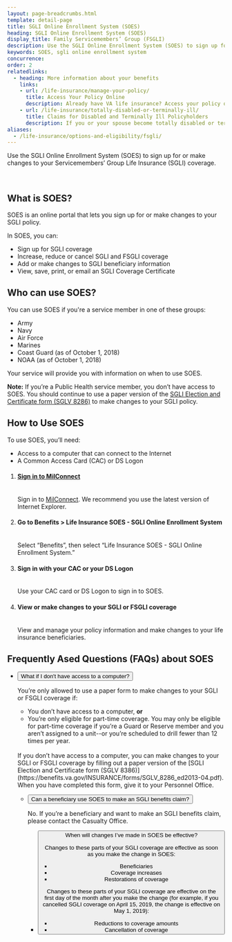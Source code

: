 ```yaml
---
layout: page-breadcrumbs.html
template: detail-page
title: SGLI Online Enrollment System (SOES)
heading: SGLI Online Enrollment System (SOES)
display_title: Family Servicemembers’ Group (FSGLI)
description: Use the SGLI Online Enrollment System (SOES) to sign up for, view, or make changes to your Servicemembers’ Group Life Insurance (SGLI) coverage.
keywords: SOES, sgli online enrollment system
concurrence: 
order: 2
relatedlinks:
  - heading: More information about your benefits
    links:
    - url: /life-insurance/manage-your-policy/
      title: Access Your Policy Online
      description: Already have VA life insurance? Access your policy online.
    - url: /life-insurance/totally-disabled-or-terminally-ill/
      title: Claims for Disabled and Terminally Ill Policyholders
      description: If you or your spouse become totally disabled or terminally ill, find out if you can get certain benefits.
aliases:
  - /life-insurance/options-and-eligibility/fsgli/
---
```


<div class="va-introtext">


Use the SGLI Online Enrollment System (SOES) to sign up for or make changes to your Servicemembers’ Group Life Insurance (SGLI) coverage.

</div>

<div class="feature">

<br>

 
## What is SOES?
 
SOES is an online portal that lets you sign up for or make changes to your SGLI policy. 
 
In SOES, you can:
- Sign up for SGLI coverage
- Increase, reduce or cancel SGLI and FSGLI coverage
- Add or make changes to SGLI beneficiary information
- View, save, print, or email an SGLI Coverage Certificate

## Who can use SOES?
 
You can use SOES if you're a service member in one of these groups:
- Army
- Navy
- Air Force
- Marines
- Coast Guard (as of October 1, 2018)
- NOAA (as of October 1, 2018)


Your service will provide you with information on when to use SOES.
 
<b>Note:</b> If you’re a Public Health service member, you don’t have access to SOES. You should continue to use a paper version of the [SGLI Election and Certificate form (SGLV 8286)](https://benefits.va.gov/INSURANCE/forms/SGLV_8286_ed2013-04.pdf) to make changes to your SGLI policy. 

 
## How to Use SOES
 
To use SOES, you’ll need:
 
- Access to a computer that can connect to the Internet
- A Common Access Card (CAC) or DS Logon

<ol class="process">
  <li class="process-step list-one"><h4><a href="http://www.dmdc.osd.mil/milconnect">Sign in to MilConnect</a></h4><br>
  Sign in to <a href="http://www.dmdc.osd.mil/milconnect">MilConnect</a>. We recommend you use the latest version of Internet Explorer.</li>
  <li class="process-step list-two"><h4>Go to Benefits > Life Insurance SOES - SGLI Online Enrollment System</h4> <br>
  Select “Benefits”, then select “Life Insurance SOES - SGLI Online Enrollment System.” </li>
  <li class="process-step list-three"><h4>Sign in with your CAC or your DS Logon</h4> <br>
  Use your CAC card or DS Logon to sign in to SOES.</li>
    <li class="process-step list-four"><h4>View or make changes to your SGLI or FSGLI coverage</h4> <br>
 View and manage your policy information and make changes to your life insurance beneficiaries.</li>
</ol>

## Frequently Ased Questions (FAQs) about SOES

<ul class="usa-accordion" aria-multiselectable="true">
<li>
<button class="usa-button-unstyled usa-accordion-button" aria-controls="no-computer">What if I don't have access to a computer?
</button>
<div id="no-computer" class="usa-accordion-content">

You’re only allowed to use a paper form to make changes to your SGLI or FSGLI coverage if: 
- You don’t have access to a computer, <b>or</b>
- You’re only eligible for part-time coverage. You may only be eligible for part-time coverage if you’re a Guard or Reserve member and you aren’t assigned to a unit--or you’re scheduled to drill fewer than 12 times per year.
<br>
If you don’t have access to a computer, you can make changes to your SGLI or FSGLI coverage by filling out a paper version of the [SGLI Election and Certificate form (SGLV 8386)](https://benefits.va.gov/INSURANCE/forms/SGLV_8286_ed2013-04.pdf). When you have completed this form, give it to your Personnel Office. 

</div>
</li>

<ul class="usa-accordion" aria-multiselectable="true">
<li>
<button class="usa-button-unstyled usa-accordion-button" aria-controls="beneficiary-claim">Can a beneficiary use SOES to make an SGLI benefits claim?
</button>
<div id="beneficiary-claim" class="usa-accordion-content">

No. If you’re a beneficiary and want to make an SGLI benefits claim, please contact the Casualty Office.


</div>
</li>

<ul class="usa-accordion" aria-multiselectable="true">
<li>
<button class="usa-button-unstyled usa-accordion-button" aria-controls="changes-effective">When will changes I’ve made in SOES be effective? 
<div id="changes-effective" class="usa-accordion-content">

Changes to these parts of your SGLI coverage are effective as soon as you make the change in SOES:

- Beneficiaries
- Coverage increases
- Restorations of coverage

Changes to these parts of your SGLI coverage are effective on the first day of the month after you make the change (for example, if you cancelled SGLI coverage on April 15, 2019, the change is effective on May 1, 2019): 
- Reductions to coverage amounts
- Cancellation of coverage 



</div>
</li>






